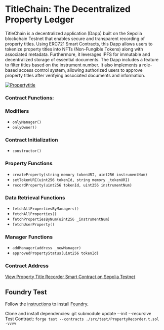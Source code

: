 # TitleChain: The Decentralized Property Ledger

TitleChain is a decentralized application (Dapp) built on the Sepolia blockchain Testnet that enables secure and transparent recording of property titles. Using ERC721 Smart Contracts, this Dapp allows users to tokenize property titles into NFTs (Non-Fungible Tokens) along with associated metadata. Furthermore, it leverages IPFS for immutable and decentralized storage of essential documents. The Dapp includes a feature to filter titles based on the instrument number. It also implements a role-based access control system, allowing authorized users to approve property titles after verifying associated documents and information.


<a href="https://ibb.co/0rc1Cw0"><img src="https://i.ibb.co/Wf67kTr/Propertytitle.png" alt="Propertytitle" border="0"></a>


### Contract Functions:

### Modifiers
- `onlyManager()`
- `onlyOwner()`

### Contract Initialization
- `constructor()`

### Property Functions
- `createProperty(string memory tokenURI, uint256 instrumentNum)`
- `setTokenURI(uint256 tokenId, string memory _tokenURI)`
- `recordProperty(uint256 tokenId, uint256 instrumentNum)`

### Data Retrieval Functions
- `fetchAllPropertiesByManagers()`
- `fetchAllProperties()`
- `fetchPropertiesByNum(uint256 _instrumentNum)`
- `fetchUserProperty()`

### Manager Functions
- `addManager(address _newManager)`
- `approvedPropertyStatus(uint256 tokenId)`

### Contract Address

[View Property Title Recorder Smart Contract on Sepolia Testnet](https://sepolia.etherscan.io/address/0xc495512d4dfeb2ad5ad180af4613b9411eafa467)


## Foundry Test
Follow the [instructions](https://book.getfoundry.sh/getting-started/installation.html) to install [Foundry](https://github.com/foundry-rs/foundry).

Clone and install dependencies: git submodule update --init --recursive  
Test Contract: ```forge test --contracts ./src/test/PropertyRecorder.t.sol -vvvv```


